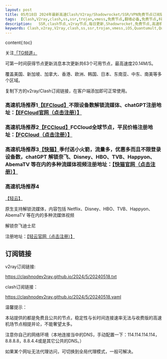 ```yaml
---
layout: post
title: 05月18日 2024年最新高速Clash/V2ray/Shadowrocket/SSR/VPN免费节点订阅链接
tags:  [Clash,V2ray,clash,ss,ssr,trojan,vmess,免费节点,翻墙必备,免费节点,科学上网,iOS,Quantumult,Quantumult X,Shadowrocket,SSR,v2ray,节点,苹果,小火箭,订阅链,高速免费节点]
description:   SSR,clash节点,v2ray节点,每日更新,Shadowrocket,免费节点,高速机场推荐
keywords: Clash,v2ray,V2ray,clash,ss,ssr,trojan,vmess,iOS,Quantumult,Quantumult X,Shadowrocket,SSR,节点,苹果,小火箭,订阅链接,高速免费节点,翻墙必备,免费节点,科学上网, 
---
```


 content{:toc}
  
 关注[「TG频道」](https://t.me/+Nz3-ybO4nwMzMDU1)
 
 可第一时间获得节点更新消息本次更新共63个可用节点，最高速度20.14M/S。

覆盖美国、新加坡、加拿大、香港、欧洲、韩国、日本、东南亚、中东、南美等多个区域。

 复制下方的v2ray/Clash订阅链接，在客户端添加即可正常使用。







 ###  高速机场推荐1[【EFCloud】](https://www.easyfastcloud.com/#/register?code=zZbUVKvu)不限设备数解锁流媒体、chatGPT注册地址：[【EFCloud官网（点击注册）】](https://www.easyfastcloud.com/#/register?code=zZbUVKvu)

 ###  高速机场推荐2[【FCCloud】](https://v1.fastconnectcloud1.com/#/register?code=qGNvJ8Oy)FCCloud全球节点，平民价格注册地址：[【FCCloud（点击注册）】](https://www.fastconnectcloud1.com/#/register?code=qGNvJ8Oy)

 ### 高速机场推荐3[【快猫】](https://kuaimao.io/#/register?code=TTaIXhNs)季付送小火箭，流量多，优惠多而且不限登录设备数，chatGPT 解锁奈飞、Disney、HBO、TVB、Happyon、AbemaTV 等在内的多种流媒体视频注册地址：[【快猫官网（点击注册）】](https://kuaimao.io/#/register?code=TTaIXhNs)

 ###  高速机场推荐4 

 [【轻云】](https://qingyun.world/#/register?code=C5zOLvph)

原生支持解锁流媒体，内容包括 Netflix、Disney、HBO、TVB、Happyon、AbemaTV 等在内的多种流媒体视频

解锁奈飞迪士尼

注册地址：[【轻云官网（点击注册）】](https://qingyun.world/#/register?code=C5zOLvph)

##  订阅链接

v2ray订阅链接:

https://clashnodev2ray.github.io/2024/5/20240518.txt

clash订阅链接：

https://clashnodev2ray.github.io/2024/5/20240518.yaml

温馨提示：

本站提供的都是免费且公共的节点，稳定性与长时间连接速率无法与收费版的高速机场节点相提并论，不能奢望太多。

注意你自己的网络环境（本地连接当中的DNS，手动配置一下：114.114.114.114，8.8.8.8，8.8.4.4或是其它公共的DNS。）

如果某个网址无法代理访问，可切换到全局代理模式，一般可解决。
